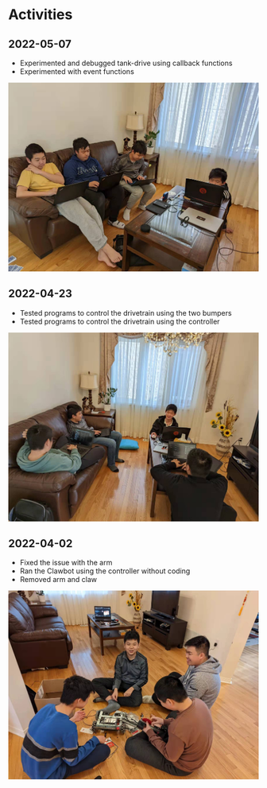 # Activities

## 2022-05-07

* Experimented and debugged tank-drive using callback functions
* Experimented with event functions

![20220507_003](images/20220507_003.jpg)

## 2022-04-23

* Tested programs to control the drivetrain using the two bumpers
* Tested programs to control the drivetrain using the controller

![20220423_001](images/20220423_001.jpg)

## 2022-04-02

* Fixed the issue with the arm
* Ran the Clawbot using the controller without coding
* Removed arm and claw

![20220402_001](images/20220402_001.jpg)

